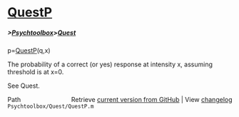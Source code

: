 # [QuestP](QuestP)
##### >[Psychtoolbox](Psychtoolbox)>[Quest](Quest)

p=[QuestP](QuestP)(q,x)  
  
The probability of a correct (or yes) response at intensity x, assuming  
threshold is at x=0.  
  
See Quest.  




<div class="code_header" style="text-align:right;">
  <span style="float:left;">Path&nbsp;&nbsp;</span> <span class="counter">Retrieve <a href=
  "https://raw.github.com/Psychtoolbox-3/Psychtoolbox-3/beta/Psychtoolbox/Quest/QuestP.m">current version from GitHub</a> | View <a href=
  "https://github.com/Psychtoolbox-3/Psychtoolbox-3/commits/beta/Psychtoolbox/Quest/QuestP.m">changelog</a></span>
</div>
<div class="code">
  <code>Psychtoolbox/Quest/QuestP.m</code>
</div>

